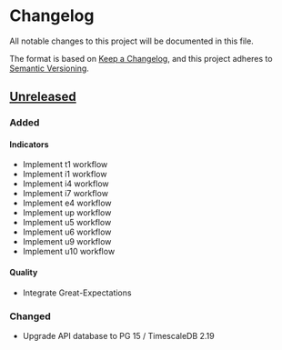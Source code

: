 # Changelog

All notable changes to this project will be documented in this file.

The format is based on [Keep a Changelog](https://keepachangelog.com/en/1.1.0/),
and this project adheres to
[Semantic Versioning](https://semver.org/spec/v2.0.0.html).

## [Unreleased]

### Added

#### Indicators

- Implement t1 workflow
- Implement i1 workflow
- Implement i4 workflow
- Implement i7 workflow
- Implement e4 workflow
- Implement up workflow
- Implement u5 workflow
- Implement u6 workflow
- Implement u9 workflow
- Implement u10 workflow

#### Quality

- Integrate Great-Expectations

### Changed

- Upgrade API database to PG 15 / TimescaleDB 2.19

[unreleased]: https://github.com/MTES-MCT/qualicharge/
